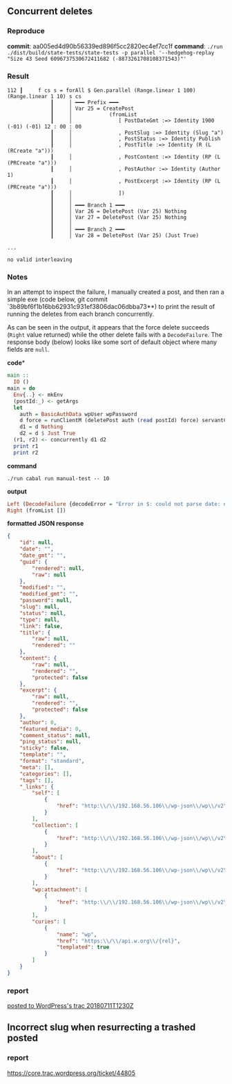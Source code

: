 ## Concurrent deletes

### Reproduce

**commit**: aa005ed4d90b56339ed896f5cc2820ec4ef7cc1f
**command**: `./run ./dist/build/state-tests/state-tests -p parallel '--hedgehog-replay "Size 43 Seed 6096737530672411682 (-8873261708108371543)"'`

### Result

```
112 ┃     f cs s = forAll $ Gen.parallel (Range.linear 1 100) (Range.linear 1 10) s cs
              ┃     │ ━━━ Prefix ━━━
              ┃     │ Var 25 = CreatePost
              ┃     │            (fromList
              ┃     │               [ PostDateGmt :=> Identity 1900 (-01) (-01) 12 : 00 : 00
              ┃     │               , PostSlug :=> Identity (Slug "a")
              ┃     │               , PostStatus :=> Identity Publish
              ┃     │               , PostTitle :=> Identity (R (L (RCreate "a")))
              ┃     │               , PostContent :=> Identity (RP (L (PRCreate "a")))
              ┃     │               , PostAuthor :=> Identity (Author 1)
              ┃     │               , PostExcerpt :=> Identity (RP (L (PRCreate "a")))
              ┃     │               ])
              ┃     │ 
              ┃     │ ━━━ Branch 1 ━━━
              ┃     │ Var 26 = DeletePost (Var 25) Nothing
              ┃     │ Var 27 = DeletePost (Var 25) Nothing
              ┃     │ 
              ┃     │ ━━━ Branch 2 ━━━
              ┃     │ Var 28 = DeletePost (Var 25) (Just True)

...

no valid interleaving
```

### Notes

In an attempt to inspect the failure, I manually created a post, and then ran a simple exe (code
below, git commit `3b89bf6f1b16bb62931c931ef3806dac06dbba73**) to print the result of running the
deletes from each branch concurrently.

As can be seen in the output, it appears that the force delete succeeds (`Right` value returned)
while the other delete fails with a `DecodeFailure`. The response body (below) looks like some sort
of default object where many fields are `null`.

**code***

```haskell
main ::
  IO ()
main = do
  Env{..} <- mkEnv
  (postId:_) <- getArgs
  let
    auth = BasicAuthData wpUser wpPassword
    d force = runClientM (deletePost auth (read postId) force) servantClient
    d1 = d Nothing
    d2 = d $ Just True
  (r1, r2) <- concurrently d1 d2
  print r1
  print r2

```

**command**

`./run cabal run manual-test -- 10`

**output**

```haskell
Left (DecodeFailure {decodeError = "Error in $: could not parse date: not enough input", responseContentType = application/json;charset=UTF-8, responseBody = "{\"id\":null,\"date\":\"\",\"date_gmt\":\"\",\"guid\":{\"rendered\":null,\"raw\":null},\"modified\":\"\",\"modified_gmt\":\"\",\"password\":null,\"slug\":null,\"status\":null,\"type\":null,\"link\":false,\"title\":{\"raw\":null,\"rendered\":\"\"},\"content\":{\"raw\":null,\"rendered\":\"\",\"protected\":false},\"excerpt\":{\"raw\":null,\"rendered\":\"\",\"protected\":false},\"author\":0,\"featured_media\":0,\"comment_status\":null,\"ping_status\":null,\"sticky\":false,\"template\":\"\",\"format\":\"standard\",\"meta\":[],\"categories\":[],\"tags\":[],\"_links\":{\"self\":[{\"href\":\"http:\\/\\/192.168.56.106\\/wp-json\\/wp\\/v2\\/posts\\/\"}],\"collection\":[{\"href\":\"http:\\/\\/192.168.56.106\\/wp-json\\/wp\\/v2\\/posts\"}],\"about\":[{\"href\":\"http:\\/\\/192.168.56.106\\/wp-json\\/wp\\/v2\\/types\\/post\"}],\"wp:attachment\":[{\"href\":\"http:\\/\\/192.168.56.106\\/wp-json\\/wp\\/v2\\/media\"}],\"curies\":[{\"name\":\"wp\",\"href\":\"https:\\/\\/api.w.org\\/{rel}\",\"templated\":true}]}}"})
Right (fromList [])
```

**formatted JSON response**

```json
{
    "id": null,
    "date": "",
    "date_gmt": "",
    "guid": {
        "rendered": null,
        "raw": null
    },
    "modified": "",
    "modified_gmt": "",
    "password": null,
    "slug": null,
    "status": null,
    "type": null,
    "link": false,
    "title": {
        "raw": null,
        "rendered": ""
    },
    "content": {
        "raw": null,
        "rendered": "",
        "protected": false
    },
    "excerpt": {
        "raw": null,
        "rendered": "",
        "protected": false
    },
    "author": 0,
    "featured_media": 0,
    "comment_status": null,
    "ping_status": null,
    "sticky": false,
    "template": "",
    "format": "standard",
    "meta": [],
    "categories": [],
    "tags": [],
    "_links": {
        "self": [
            {
                "href": "http:\\/\\/192.168.56.106\\/wp-json\\/wp\\/v2\\/posts\\/"
            }
        ],
        "collection": [
            {
                "href": "http:\\/\\/192.168.56.106\\/wp-json\\/wp\\/v2\\/posts"
            }
        ],
        "about": [
            {
                "href": "http:\\/\\/192.168.56.106\\/wp-json\\/wp\\/v2\\/types\\/post"
            }
        ],
        "wp:attachment": [
            {
                "href": "http:\\/\\/192.168.56.106\\/wp-json\\/wp\\/v2\\/media"
            }
        ],
        "curies": [
            {
                "name": "wp",
                "href": "https:\\/\\/api.w.org\\/{rel}",
                "templated": true
            }
        ]
    }
}
```

### report

[posted to WordPress's trac 20180711T1230Z](https://core.trac.wordpress.org/ticket/44568)


## Incorrect slug when resurrecting a trashed posted

### report

https://core.trac.wordpress.org/ticket/44805


